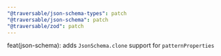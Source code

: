 ```yaml
---
"@traversable/json-schema-types": patch
"@traversable/json-schema": patch
"@traversable/zod": patch
---
```


feat(json-schema): adds `JsonSchema.clone` support for `patternProperties`
